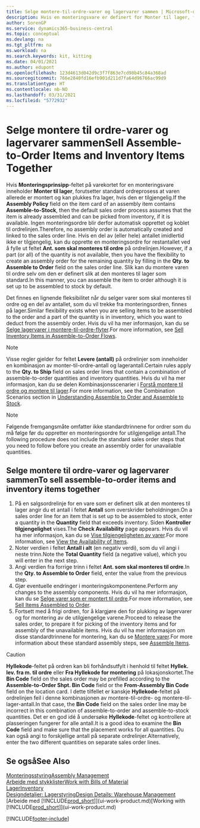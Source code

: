 ```yaml
---
title: Selge montere-til-ordre-varer og lagervarer sammen | Microsoft-dokumentasjon
description: Hvis en monteringsvare er definert for Monter til lager, forutsetter standard ordreprosess at varen allerede er montert og kan plukkes fra lager, hvis den er tilgjengelig. Men hvis det er en del av (eller hele) antallet som ikke er tilgjengelig, må du å opprette en monteringsordre for det gjenværende antallet direkte.
author: SorenGP
ms.service: dynamics365-business-central
ms.topic: conceptual
ms.devlang: na
ms.tgt_pltfrm: na
ms.workload: na
ms.search.keywords: kit, kitting
ms.date: 04/01/2021
ms.author: edupont
ms.openlocfilehash: 123d4613d042d9c3f7f863e7cd98b45c84a368ad
ms.sourcegitcommit: 766e2840fd16efb901d211d7fa64d96766ac99d9
ms.translationtype: HT
ms.contentlocale: nb-NO
ms.lasthandoff: 03/31/2021
ms.locfileid: "5772932"
---
```

# <a name="sell-assemble-to-order-items-and-inventory-items-together"></a><span data-ttu-id="2ced7-104">Selge montere til ordre-varer og lagervarer sammen</span><span class="sxs-lookup"><span data-stu-id="2ced7-104">Sell Assemble-to-Order Items and Inventory Items Together</span></span>
<span data-ttu-id="2ced7-105">Hvis **Monteringsprinsipp**-feltet på varekortet for en monteringsvare inneholder **Monter til lager**, forutsetter standard ordreprosess at varen allerede er montert og kan plukkes fra lager, hvis den er tilgjengelig.</span><span class="sxs-lookup"><span data-stu-id="2ced7-105">If the **Assembly Policy** field on the item card of an assembly item contains **Assemble-to-Stock**, then the default sales order process assumes that the item is already assembled and can be picked from inventory, if it is available.</span></span> <span data-ttu-id="2ced7-106">Ingen monteringsordre blir derfor automatisk opprettet og koblet til ordrelinjen.</span><span class="sxs-lookup"><span data-stu-id="2ced7-106">Therefore, no assembly order is automatically created and linked to the sales order line.</span></span> <span data-ttu-id="2ced7-107">Hvis en del av (eller hele) antallet imidlertid ikke er tilgjengelig, kan du opprette en monteringsordre for restantallet ved å fylle ut feltet **Ant. som skal monteres til ordre** på ordrelinjen.</span><span class="sxs-lookup"><span data-stu-id="2ced7-107">However, if a part (or all) of the quantity is not available, then you have the flexibility to create an assembly order for the remaining quantity by filling in the **Qty. to Assemble to Order** field on the sales order line.</span></span> <span data-ttu-id="2ced7-108">Slik kan du montere varen til ordre selv om den er definert slik at den monteres til lager som standard.</span><span class="sxs-lookup"><span data-stu-id="2ced7-108">In this manner, you can assemble the item to order although it is set up to be assembled to stock by default.</span></span>  

<span data-ttu-id="2ced7-109">Det finnes en lignende fleksibilitet når du selger varer som skal monteres til ordre og en del av antallet, som du vil trekke fra monteringsordren, finnes på lager.</span><span class="sxs-lookup"><span data-stu-id="2ced7-109">Similar flexibility exists when you are selling items to be assembled to the order and a part of the quantity is in inventory, which you want to deduct from the assembly order.</span></span> <span data-ttu-id="2ced7-110">Hvis du vil ha mer informasjon, kan du se [Selge lagervarer i montere-til-ordre-flyter](assembly-how-to-sell-inventory-items-in-assemble-to-order-flows.md).</span><span class="sxs-lookup"><span data-stu-id="2ced7-110">For more information, see [Sell Inventory Items in Assemble-to-Order Flows](assembly-how-to-sell-inventory-items-in-assemble-to-order-flows.md).</span></span>  

> [!NOTE]  
>  <span data-ttu-id="2ced7-111">Visse regler gjelder for feltet **Levere (antall)** på ordrelinjer som inneholder en kombinasjon av monter-til-ordre-antall og lagerantall.</span><span class="sxs-lookup"><span data-stu-id="2ced7-111">Certain rules apply to the **Qty. to Ship** field on sales order lines that contain a combination of assemble-to-order quantities and inventory quantities.</span></span> <span data-ttu-id="2ced7-112">Hvis du vil ha mer informasjon, kan du se delen Kombinasjonsscenarier i [Forstå montere til ordre og montere til lager](assembly-assemble-to-order-or-assemble-to-stock.md).</span><span class="sxs-lookup"><span data-stu-id="2ced7-112">For more information, see the Combination Scenarios section in [Understanding Assemble to Order and Assemble to Stock](assembly-assemble-to-order-or-assemble-to-stock.md).</span></span>  

> [!NOTE]  
>  <span data-ttu-id="2ced7-113">Følgende fremgangsmåte omfatter ikke standardtrinnene for ordrer som du må følge før du oppretter en monteringsordre for utilgjengelige antall.</span><span class="sxs-lookup"><span data-stu-id="2ced7-113">The following procedure does not include the standard sales order steps that you need to follow before you create an assembly order for unavailable quantities.</span></span>

## <a name="to-sell-assemble-to-order-items-and-inventory-items-together"></a><span data-ttu-id="2ced7-114">Selge montere til ordre-varer og lagervarer sammen</span><span class="sxs-lookup"><span data-stu-id="2ced7-114">To sell assemble-to-order items and inventory items together</span></span>  
1.  <span data-ttu-id="2ced7-115">På en salgsordrelinje for en vare som er definert slik at den monteres til lager angir du et antall i feltet **Antall** som overskrider beholdningen.</span><span class="sxs-lookup"><span data-stu-id="2ced7-115">On a sales order line for an item that is set up to be assembled to stock, enter a quantity in the **Quantity** field that exceeds inventory.</span></span> <span data-ttu-id="2ced7-116">Siden **Kontroller tilgjengelighet** vises.</span><span class="sxs-lookup"><span data-stu-id="2ced7-116">The **Check Availability** page appears.</span></span> <span data-ttu-id="2ced7-117">Hvis du vil ha mer informasjon, kan du se [Vise tilgjengeligheten av varer](inventory-how-availability-overview.md).</span><span class="sxs-lookup"><span data-stu-id="2ced7-117">For more information, see [View the Availability of Items](inventory-how-availability-overview.md).</span></span>
2.  <span data-ttu-id="2ced7-118">Noter verdien i feltet **Antall i alt** (en negativ verdi), som du vil angi i neste trinn.</span><span class="sxs-lookup"><span data-stu-id="2ced7-118">Note the **Total Quantity** field (a negative value), which you will enter in the next step.</span></span>  
3.  <span data-ttu-id="2ced7-119">Angi verdien fra forrige trinn i feltet **Ant. som skal monteres til ordre**.</span><span class="sxs-lookup"><span data-stu-id="2ced7-119">In the **Qty. to Assemble to Order** field, enter the value from the previous step.</span></span>  
4.  <span data-ttu-id="2ced7-120">Gjør eventuelle endringer i monteringskomponentene.</span><span class="sxs-lookup"><span data-stu-id="2ced7-120">Perform any changes to the assembly components.</span></span> <span data-ttu-id="2ced7-121">Hvis du vil ha mer informasjon, kan du se [Selge varer som er montert til ordre](assembly-how-to-sell-items-assembled-to-order.md).</span><span class="sxs-lookup"><span data-stu-id="2ced7-121">For more information, see [Sell Items Assembled to Order](assembly-how-to-sell-items-assembled-to-order.md).</span></span>  
5.  <span data-ttu-id="2ced7-122">Fortsett med å frigi ordren, for å klargjøre den for plukking av lagervarer og for montering av de utilgjengelige varene.</span><span class="sxs-lookup"><span data-stu-id="2ced7-122">Proceed to release the sales order, to prepare it for picking of the inventory items and for assembly of the unavailable items.</span></span> <span data-ttu-id="2ced7-123">Hvis du vil ha mer informasjon om disse standardtrinnene for montering, kan du se [Montere varer](assembly-how-to-assemble-items.md).</span><span class="sxs-lookup"><span data-stu-id="2ced7-123">For more information about these standard assembly steps, see [Assemble Items](assembly-how-to-assemble-items.md).</span></span>  

> [!CAUTION]  
>  <span data-ttu-id="2ced7-124">**Hyllekode**-feltet på ordren kan bli forhåndsutfylt i henhold til feltet **Hyllek. lev. fra m. til ordre** eller **Fra Hyllekode for montering** på lokasjonskortet.</span><span class="sxs-lookup"><span data-stu-id="2ced7-124">The **Bin Code** field on the sales order may be prefilled according to the **Assemble-to-Order Shpt. Bin Code** field or the **From-Assembly Bin Code** field on the location card.</span></span> <span data-ttu-id="2ced7-125">I dette tilfellet er kanskje **Hyllekode**-feltet på ordrelinjen feil i denne kombinasjonen av montere-til-ordre- og montere-til-lager-antall.</span><span class="sxs-lookup"><span data-stu-id="2ced7-125">In that case, the **Bin Code** field on the sales order line may be incorrect in this combination of assemble-to-order and assemble-to-stock quantities.</span></span> <span data-ttu-id="2ced7-126">Det er en god idé å undersøke **Hyllekode**-feltet og kontrollere at plasseringen fungerer for alle antall.</span><span class="sxs-lookup"><span data-stu-id="2ced7-126">It is a good idea to examine the **Bin Code** field and make sure that the placement works for all quantities.</span></span> <span data-ttu-id="2ced7-127">Du kan også angi to forskjellige antall på separate ordrelinjer.</span><span class="sxs-lookup"><span data-stu-id="2ced7-127">Alternatively, enter the two different quantities on separate sales order lines.</span></span>  

## <a name="see-also"></a><span data-ttu-id="2ced7-128">Se også</span><span class="sxs-lookup"><span data-stu-id="2ced7-128">See Also</span></span>  
[<span data-ttu-id="2ced7-129">Monteringsstyring</span><span class="sxs-lookup"><span data-stu-id="2ced7-129">Assembly Management</span></span>](assembly-assemble-items.md)  
[<span data-ttu-id="2ced7-130">Arbeide med stykklister</span><span class="sxs-lookup"><span data-stu-id="2ced7-130">Work with Bills of Material</span></span>](inventory-how-work-BOMs.md)  
[<span data-ttu-id="2ced7-131">Lager</span><span class="sxs-lookup"><span data-stu-id="2ced7-131">Inventory</span></span>](inventory-manage-inventory.md)  
[<span data-ttu-id="2ced7-132">Designdetaljer: Lagerstyring</span><span class="sxs-lookup"><span data-stu-id="2ced7-132">Design Details: Warehouse Management</span></span>](design-details-warehouse-management.md)  
<span data-ttu-id="2ced7-133">[Arbeide med [!INCLUDE[prod_short](includes/prod_short.md)]](ui-work-product.md)</span><span class="sxs-lookup"><span data-stu-id="2ced7-133">[Working with [!INCLUDE[prod_short](includes/prod_short.md)]](ui-work-product.md)</span></span>


[!INCLUDE[footer-include](includes/footer-banner.md)]
